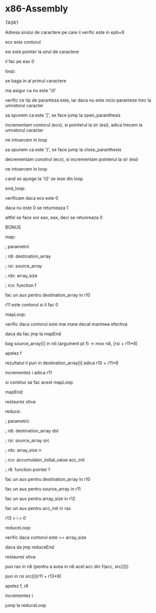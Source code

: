 # x86-Assembly

TASK1

Adresa sirului de caractere pe care il verific este in epb+8

ecx este contorul

esi este pointer la sirul de caractere

il fac pe eax 0

loop:

se baga in al primul caractere

ma asigur ca nu este '\\0'

verific ce tip de paranteza este, iar daca nu este nicio paranteze trec la umratorul caracter

sa spunem ca este '\[', se face jump la open\_paranthesis

incrementam contorul (ecx), si pointerul la sir (esi), adica trecem la umratorul caracter

ne intoarcem in loop

sa spunem ca este '}', se face jump la close\_paranthesis

decrementam conotrul (ecx), si incrementam pointerul la sir (esi)

ne intoarcem in loop

cand se ajunge la '\\0' se iese din loop

end\_loop:

verificam daca ecx este 0

daca nu este 0 se returneaza 1

altfel se face xor eax, eax, deci se retunreaza 0

BONUS

map:

; parametrii:

; rdi: destination\_array

; rsi: source\_array

; rdx: array\_size

; rcx: function f

fac un aux pentru destination\_array in r10

r11 este contorul si il fac 0

mapLoop:

verific daca contorul este mai mare decat marimea efectiva

daca da fac jmp la mapEnd

bag source\_array\[i\] in rdi (argument pt f) -> mov rdi, \[rsi + r11\*8\]

apelez f

rezultatul il pun in destination\_array\[i\] adica r10 + r11\*8

incrementez i adica r11

si continui sa fac acest mapLoop

mapEnd:

restaurez stiva

reduce:

; parametrii:

; rdi: destination\_array dst

; rsi: source\_array src

; rdx: array\_size n

; rcx: accumulator\_initial\_value acc\_init

; r8: function pointer f

fac un aux pentru destination\_array in r10

fac un aux pentru source\_array in r11

fac un aux pentru array\_size in r12

fac un aux pentru acc\_init in rax

r13 = i = 0

reduceLoop:

verific daca contorul este >= array\_size

daca da jmp reduceEnd

restaurez stiva

pun rax in rdi (pentru a avea in rdi acel acc din f(acc, src\[i\]))

pun in rsi src\[i\](r11 + r13\*8)

apelez f, r8

incrementez i

jump la reduceLoop
